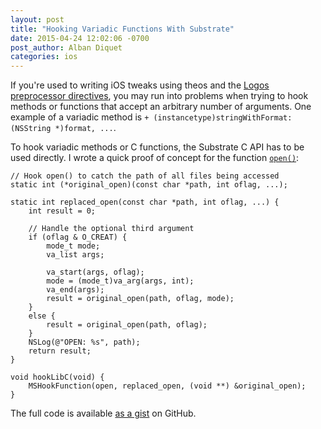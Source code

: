```yaml
---
layout: post
title: "Hooking Variadic Functions With Substrate"
date: 2015-04-24 12:02:06 -0700
post_author: Alban Diquet
categories: ios
---
```


If you're used to writing iOS tweaks using theos and the [Logos preprocessor directives][logos-wiki], you may run into problems when trying to hook methods or functions that accept an arbitrary number of arguments. One example of a variadic method is `+ (instancetype)stringWithFormat:(NSString *)format, ...`.

To hook variadic methods or C functions, the Substrate C API has to be used directly. I wrote a quick proof of concept for the function [`open()`][open-man]:

    // Hook open() to catch the path of all files being accessed
    static int (*original_open)(const char *path, int oflag, ...);

    static int replaced_open(const char *path, int oflag, ...) {
        int result = 0;

        // Handle the optional third argument
        if (oflag & O_CREAT) {
            mode_t mode;
            va_list args;

            va_start(args, oflag);
            mode = (mode_t)va_arg(args, int);
            va_end(args);
            result = original_open(path, oflag, mode);
        }
        else {
            result = original_open(path, oflag);
        }
        NSLog(@"OPEN: %s", path);
        return result;
    }

    void hookLibC(void) {
        MSHookFunction(open, replaced_open, (void **) &original_open);
    }


The full code is available [as a gist][poc-gist] on GitHub.

[open-man]: https://developer.apple.com/library/mac/documentation/Darwin/Reference/ManPages/man2/open.2.html
[poc-gist]: https://gist.github.com/nabla-c0d3/f952c6fcc1e9d359dbfe
[logos-wiki]: http://iphonedevwiki.net/index.php/Logos
